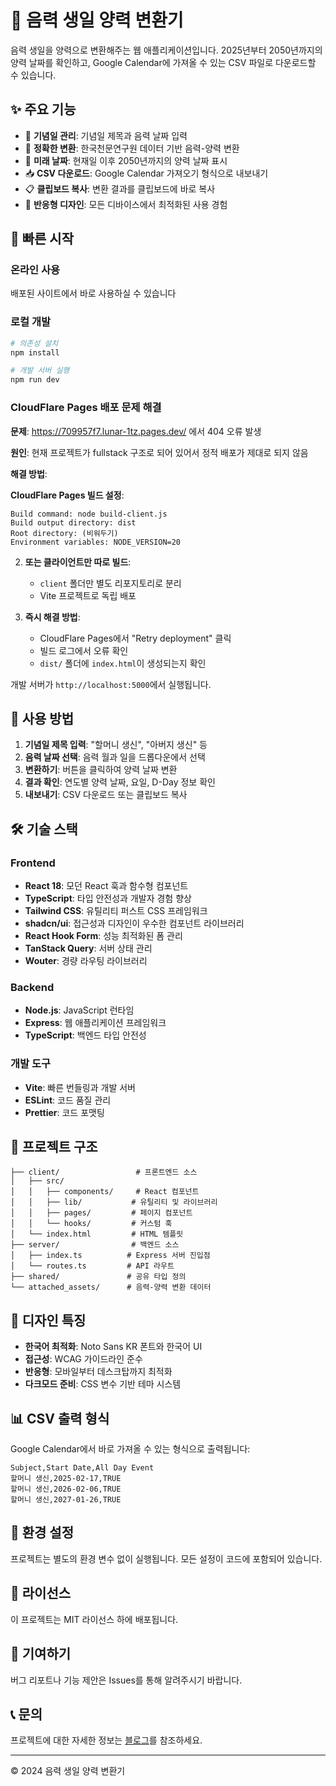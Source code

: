 # 🌙 음력 생일 양력 변환기

음력 생일을 양력으로 변환해주는 웹 애플리케이션입니다. 2025년부터 2050년까지의 양력 날짜를 확인하고, Google Calendar에 가져올 수 있는 CSV 파일로 다운로드할 수 있습니다.

## ✨ 주요 기능

- 🎂 **기념일 관리**: 기념일 제목과 음력 날짜 입력
- 📅 **정확한 변환**: 한국천문연구원 데이터 기반 음력-양력 변환
- 🔮 **미래 날짜**: 현재일 이후 2050년까지의 양력 날짜 표시
- 📥 **CSV 다운로드**: Google Calendar 가져오기 형식으로 내보내기
- 📋 **클립보드 복사**: 변환 결과를 클립보드에 바로 복사
- 📱 **반응형 디자인**: 모든 디바이스에서 최적화된 사용 경험

## 🚀 빠른 시작

### 온라인 사용
배포된 사이트에서 바로 사용하실 수 있습니다

### 로컬 개발

```bash
# 의존성 설치
npm install

# 개발 서버 실행
npm run dev
```

### CloudFlare Pages 배포 문제 해결

**문제**: https://709957f7.lunar-1tz.pages.dev/ 에서 404 오류 발생

**원인**: 현재 프로젝트가 fullstack 구조로 되어 있어서 정적 배포가 제대로 되지 않음

**해결 방법**:

**CloudFlare Pages 빌드 설정**:
   ```
   Build command: node build-client.js
   Build output directory: dist
   Root directory: (비워두기)
   Environment variables: NODE_VERSION=20
   ```

2. **또는 클라이언트만 따로 빌드**:
   - `client` 폴더만 별도 리포지토리로 분리
   - Vite 프로젝트로 독립 배포

3. **즉시 해결 방법**:
   - CloudFlare Pages에서 "Retry deployment" 클릭
   - 빌드 로그에서 오류 확인
   - `dist/` 폴더에 `index.html`이 생성되는지 확인

개발 서버가 `http://localhost:5000`에서 실행됩니다.

## 📖 사용 방법

1. **기념일 제목 입력**: "할머니 생신", "아버지 생신" 등
2. **음력 날짜 선택**: 음력 월과 일을 드롭다운에서 선택
3. **변환하기**: 버튼을 클릭하여 양력 날짜 변환
4. **결과 확인**: 연도별 양력 날짜, 요일, D-Day 정보 확인
5. **내보내기**: CSV 다운로드 또는 클립보드 복사

## 🛠️ 기술 스택

### Frontend
- **React 18**: 모던 React 훅과 함수형 컴포넌트
- **TypeScript**: 타입 안전성과 개발자 경험 향상
- **Tailwind CSS**: 유틸리티 퍼스트 CSS 프레임워크
- **shadcn/ui**: 접근성과 디자인이 우수한 컴포넌트 라이브러리
- **React Hook Form**: 성능 최적화된 폼 관리
- **TanStack Query**: 서버 상태 관리
- **Wouter**: 경량 라우팅 라이브러리

### Backend
- **Node.js**: JavaScript 런타임
- **Express**: 웹 애플리케이션 프레임워크
- **TypeScript**: 백엔드 타입 안전성

### 개발 도구
- **Vite**: 빠른 번들링과 개발 서버
- **ESLint**: 코드 품질 관리
- **Prettier**: 코드 포맷팅

## 📁 프로젝트 구조

```
├── client/                 # 프론트엔드 소스
│   ├── src/
│   │   ├── components/     # React 컴포넌트
│   │   ├── lib/           # 유틸리티 및 라이브러리
│   │   ├── pages/         # 페이지 컴포넌트
│   │   └── hooks/         # 커스텀 훅
│   └── index.html         # HTML 템플릿
├── server/                # 백엔드 소스
│   ├── index.ts          # Express 서버 진입점
│   └── routes.ts         # API 라우트
├── shared/               # 공유 타입 정의
└── attached_assets/      # 음력-양력 변환 데이터
```

## 🎨 디자인 특징

- **한국어 최적화**: Noto Sans KR 폰트와 한국어 UI
- **접근성**: WCAG 가이드라인 준수
- **반응형**: 모바일부터 데스크탑까지 최적화
- **다크모드 준비**: CSS 변수 기반 테마 시스템

## 📊 CSV 출력 형식

Google Calendar에서 바로 가져올 수 있는 형식으로 출력됩니다:

```csv
Subject,Start Date,All Day Event
할머니 생신,2025-02-17,TRUE
할머니 생신,2026-02-06,TRUE
할머니 생신,2027-01-26,TRUE
```

## 🔧 환경 설정

프로젝트는 별도의 환경 변수 없이 실행됩니다. 모든 설정이 코드에 포함되어 있습니다.

## 📝 라이선스

이 프로젝트는 MIT 라이선스 하에 배포됩니다.

## 🤝 기여하기

버그 리포트나 기능 제안은 Issues를 통해 알려주시기 바랍니다.

## 📞 문의

프로젝트에 대한 자세한 정보는 [블로그](https://blog.naver.com/binsoore/221560112434)를 참조하세요.

---

© 2024 음력 생일 양력 변환기